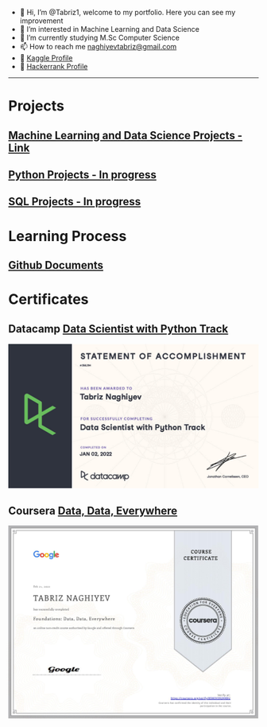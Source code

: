 - 👋 Hi, I’m @Tabriz1, welcome to my portfolio. Here you can see my improvement
- 👀 I’m interested in Machine Learning and Data Science
- 🌱 I’m currently studying M.Sc Computer Science 
- 📫 How to reach me naghiyevtabriz@gmail.com
- 📌 [Kaggle Profile](https://www.kaggle.com/tabriznagiyev)
- 📌 [Hackerrank Profile](https://www.hackerrank.com/tabriznagiyev)
---
# Projects
## [Machine Learning and Data Science Projects - Link](https://tabriz1.github.io/Portfolio_ML/)

## [Python Projects - In progress](https://tabriz1.github.io/Portfolio_ML/)
## [SQL Projects - In progress](https://tabriz1.github.io/Portfolio_ML/)

# Learning Process
## [Github Documents](https://github.com/Tabriz1/Learning-ML)

# Certificates
## Datacamp [Data Scientist with Python Track](https://www.datacamp.com/statement-of-accomplishment/track/4f58b950ce50549bd79745f785a7e8b180cff990)
![Accomplishment](/images/certificate1024_1.jpg)
## Coursera [Data, Data, Everywhere](https://coursera.org/share/bfd15783e47a0e741f16f676b34803bd)
![Course certificate](/images/Coursera1.jpg)

